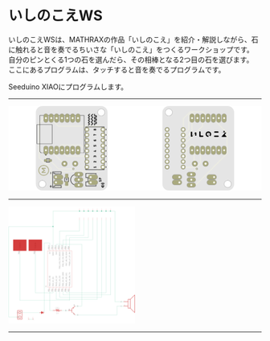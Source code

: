# いしのこえWS

いしのこえWSは、MATHRAXの作品「いしのこえ」を紹介・解説しながら、石に触れると音を奏でるちいさな「いしのこえ」をつくるワークショップです。
自分のピンとくる1つの石を選んだら、その相棒となる2つ目の石を選びます。
ここにあるプログラムは、タッチすると音を奏でるプログラムです。

Seeduino XIAOにプログラムします。
<hr />
<p align="center">
<img src="https://github.com/mathrax-s/ishinokoe_ws/blob/main/StoneWS_v2_1.png" width="50%"></img><img src="https://github.com/mathrax-s/ishinokoe_ws/blob/main/StoneWS_v2_2.png" width="50%"></img>
<hr />
<img src="https://github.com/mathrax-s/ishinokoe_ws/blob/main/circuit.png" width="50%"></img>
<hr />
</p>
